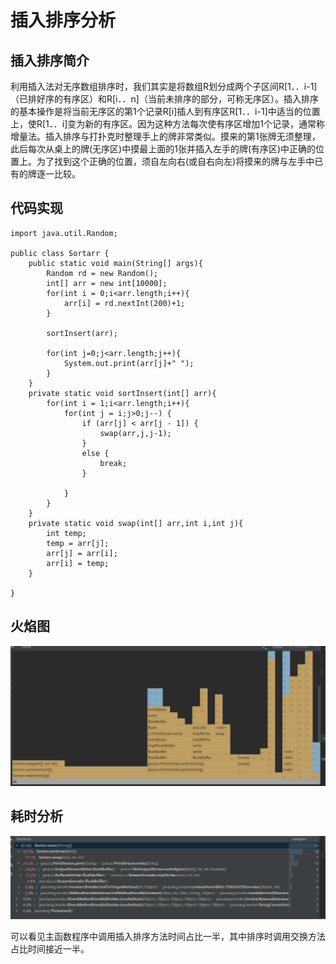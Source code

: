 # 插入排序分析

## 插入排序简介

利用插入法对无序数组排序时，我们其实是将数组R划分成两个子区间R[1．．i-1]（已排好序的有序区）和R[i．．n]（当前未排序的部分，可称无序区）。插入排序的基本操作是将当前无序区的第1个记录R[i]插人到有序区R[1．．i-1]中适当的位置上，使R[1．．i]变为新的有序区。因为这种方法每次使有序区增加1个记录，通常称增量法。插入排序与打扑克时整理手上的牌非常类似。摸来的第1张牌无须整理，此后每次从桌上的牌(无序区)中摸最上面的1张并插入左手的牌(有序区)中正确的位置上。为了找到这个正确的位置，须自左向右(或自右向左)将摸来的牌与左手中已有的牌逐一比较。

## 代码实现
```
import java.util.Random;

public class Sortarr {
    public static void main(String[] args){
        Random rd = new Random();
        int[] arr = new int[10000];
        for(int i = 0;i<arr.length;i++){
            arr[i] = rd.nextInt(200)+1;
        }

        sortInsert(arr);

        for(int j=0;j<arr.length;j++){
            System.out.print(arr[j]+" ");
        }
    }
    private static void sortInsert(int[] arr){
        for(int i = 1;i<arr.length;i++){
            for(int j = i;j>0;j--) {
                if (arr[j] < arr[j - 1]) {
                    swap(arr,j,j-1);
                }
                else {
                    break;
                }

            }
        }
    }
    private static void swap(int[] arr,int i,int j){
        int temp;
        temp = arr[j];
        arr[j] = arr[i];
        arr[i] = temp;
    }

}

```
## 火焰图

![火焰图](https://github.com/shdcbghsjrgvpsworjgp/softwarepro/blob/main/%E7%81%AB%E7%84%B0%E5%9B%BE.png "火焰图.png")


## 耗时分析

![时间](https://github.com/shdcbghsjrgvpsworjgp/softwarepro/blob/main/%E6%97%B6%E9%97%B4.png "时间.png")

可以看见主函数程序中调用插入排序方法时间占比一半，其中排序时调用交换方法占比时间接近一半。

